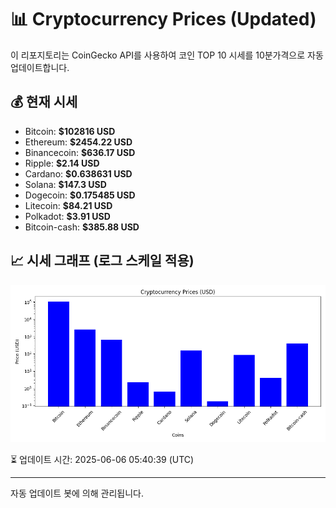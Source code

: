
# 📊 Cryptocurrency Prices (Updated)

이 리포지토리는 CoinGecko API를 사용하여 코인 TOP 10 시세를 10분가격으로 자동 업데이트합니다.

## 💰 현재 시세
- Bitcoin: **$102816 USD**
- Ethereum: **$2454.22 USD**
- Binancecoin: **$636.17 USD**
- Ripple: **$2.14 USD**
- Cardano: **$0.638631 USD**
- Solana: **$147.3 USD**
- Dogecoin: **$0.175485 USD**
- Litecoin: **$84.21 USD**
- Polkadot: **$3.91 USD**
- Bitcoin-cash: **$385.88 USD**

## 📈 시세 그래프 (로그 스케일 적용)
![Crypto Prices](crypto_prices.png)

⏳ 업데이트 시간: 2025-06-06 05:40:39 (UTC)

---
자동 업데이트 봇에 의해 관리됩니다.
